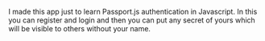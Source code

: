 I made this app just to learn Passport.js authentication in Javascript.
In this you can register and login and then you can put any secret of yours which will be visible to others without your name.
